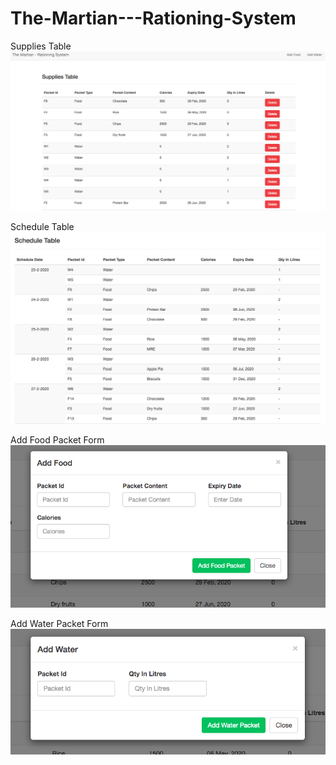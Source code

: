 # The-Martian---Rationing-System

Supplies Table
![](public/images/supplies.png)

Schedule Table
![](public/images/schedule.png)

Add Food Packet Form
![](public/images/add_food_packet.png)


Add Water Packet Form
![](public/images/add_water_packet.png)
